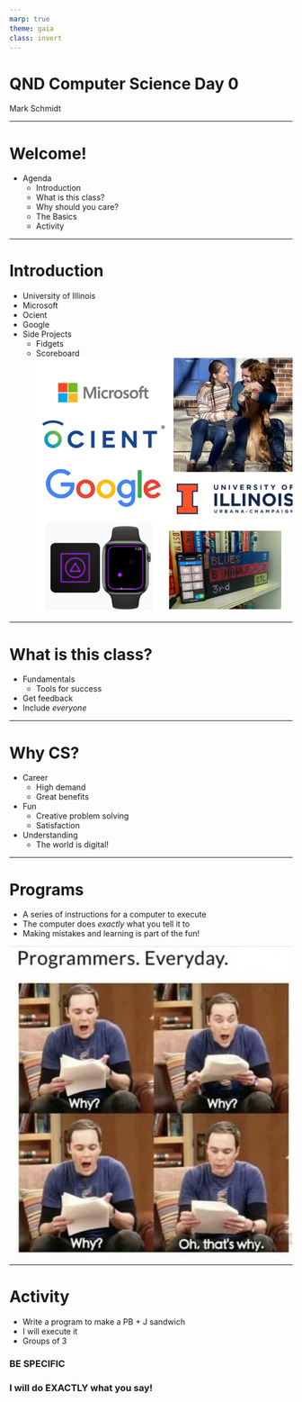 ```yaml
---
marp: true
theme: gaia
class: invert
---
```


# QND Computer Science Day 0
Mark Schmidt

--- 

# Welcome!

- Agenda
    - Introduction
    - What is this class?
    - Why should you care?
    - The Basics
    - Activity

---

# Introduction

- University of Illinois
- Microsoft
- Ocient
- Google
- Side Projects
    - Fidgets
    - Scoreboard
![bg right w:500](../assets/collage.png)

---

# What is this class?

- Fundamentals
    - Tools for success
- Get feedback
- Include *everyone*

<!-- When I pitched this class, originally it was just for students who wished to learn about CS -->
---

# Why CS?

- Career
    - High demand
    - Great benefits
- Fun
    - Creative problem solving
    - Satisfaction
- Understanding
    - The world is digital!

<!-- Even if you're not a computer person or a science person, you might find you enjoy the problem solving aspects! -->

---

# Programs

- A series of instructions for a computer to execute
- The computer does *exactly* what you tell it to
- Making mistakes and learning is part of the fun!


![bg right w:500](../assets/sheldon.png)

--- 

# Activity

- Write a program to make a PB + J sandwich
- I will execute it
- Groups of 3

### BE SPECIFIC
### I will do EXACTLY what you say!
